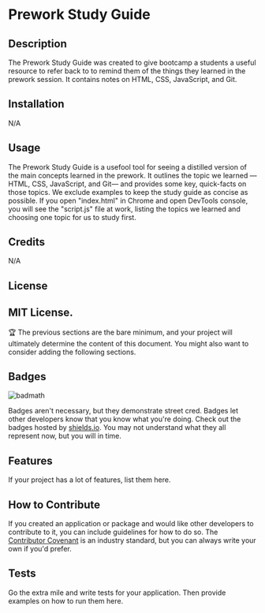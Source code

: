 # Prework Study Guide

## Description

The Prework Study Guide was created to give bootcamp a students a useful resource to refer back to to remind them of the things they learned in the prework session. It contains notes on HTML, CSS, JavaScript, and Git.

## Installation

N/A

## Usage

The Prework Study Guide is a usefool tool for seeing a distilled version of the main concepts learned in the prework. It outlines the topic we learned —HTML, CSS, JavaScript, and Git— and provides some key, quick-facts on those topics. We exclude examples to keep the study guide as concise as possible. If you open "index.html" in Chrome and open DevTools console, you will see the "script.js" file at work, listing the topics we learned and choosing one topic for us to study first.

## Credits

N/A

## License

MIT License. 
---

🏆 The previous sections are the bare minimum, and your project will ultimately determine the content of this document. You might also want to consider adding the following sections.

## Badges

![badmath](https://img.shields.io/github/languages/top/nielsenjared/badmath)

Badges aren't necessary, but they demonstrate street cred. Badges let other developers know that you know what you're doing. Check out the badges hosted by [shields.io](https://shields.io/). You may not understand what they all represent now, but you will in time.

## Features

If your project has a lot of features, list them here.

## How to Contribute

If you created an application or package and would like other developers to contribute to it, you can include guidelines for how to do so. The [Contributor Covenant](https://www.contributor-covenant.org/) is an industry standard, but you can always write your own if you'd prefer.

## Tests

Go the extra mile and write tests for your application. Then provide examples on how to run them here.